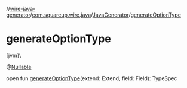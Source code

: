 //[wire-java-generator](../../../index.md)/[com.squareup.wire.java](../index.md)/[JavaGenerator](index.md)/[generateOptionType](generate-option-type.md)

# generateOptionType

[jvm]\

@[Nullable](https://docs.oracle.com/javase/8/docs/api/javax/annotation/Nullable.html)

open fun [generateOptionType](generate-option-type.md)(extend: Extend, field: Field): TypeSpec
